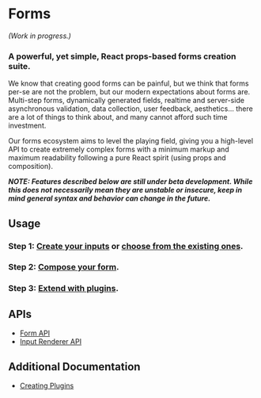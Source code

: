 # Forms

_(Work in progress.)_

### A powerful, yet simple, React props-based forms creation suite.

We know that creating good forms can be painful, but we think that forms per-se
are not the problem, but our modern expectations about forms are. Multi-step
forms, dynamically generated fields, realtime and server-side asynchronous
validation, data collection, user feedback, aesthetics... there are a lot of
things to think about, and many cannot afford such time investment.

Our forms ecosystem aims to level the playing field, giving you a high-level API
to create extremely complex forms with a minimum markup and maximum readability
following a pure React spirit (using props and composition).

**_NOTE: Features described below are still under beta development. While this
does not necessarily mean they are unstable or insecure, keep in mind general
syntax and behavior can change in the future._**

## Usage

### Step 1: [Create your inputs][creating-inputs] or [choose from the existing ones][existent-inputs].

### Step 2: [Compose your form][composing-forms].

### Step 3: [Extend with plugins][using-plugins].

## APIs

-   [Form API][form-api]
-   [Input Renderer API][input-renderer-api]

## Additional Documentation

-   [Creating Plugins][creating-plugins]

<!--INTERNAL LINKS-->

[existent-inputs]: internals/EXISTENT_INPUTS.md
[creating-inputs]: internals/CREATING_INPUTS.md
[creating-plugins]: internals/CREATING_PLUGINS.md
[form-api]: internals/FORM_API.md
[input-renderer-api]: internals/INPUT_RENDERER_API.md
[composing-forms]: internals/COMPOSING_FORMS.md
[using-plugins]: internals/USING_PLUGINS.md
